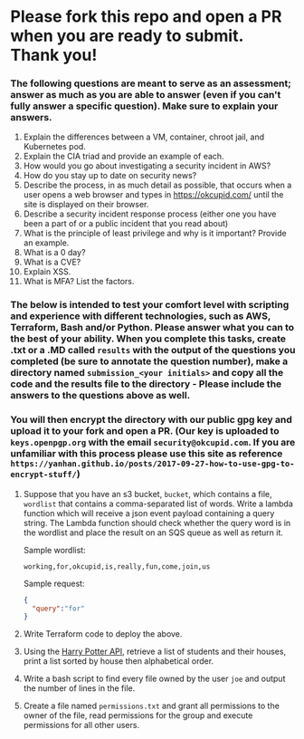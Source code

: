# Please fork this repo and open a PR when you are ready to submit. Thank you!

### The following questions are meant to serve as an assessment; answer as much as you are able to answer (even if you can't fully answer a specific question). Make sure to explain your answers.




1. Explain the differences between a VM, container, chroot jail, and Kubernetes pod.
2. Explain the CIA triad and provide an example of each.
3. How would you go about investigating a security incident in AWS?
4. How do you stay up to date on security news?
5. Describe the process, in as much detail as possible, that occurs when a user opens a web browser and types in <https://okcupid.com/> until the site is displayed on their browser.
6. Describe a security incident response process (either one you have been a part of or a public incident that you read about)
7. What is the principle of least privilege and why is it important? Provide an example.
8. What is a 0 day?
9. What is a CVE?
10. Explain XSS.
11. What is MFA? List the factors.

### The below is intended to test your comfort level with scripting and experience with different technologies, such as AWS, Terraform, Bash and/or Python. Please answer what you can to the best of your ability. When you complete this tasks, create .txt or a .MD called `results` with the output of the questions you completed (be sure to annotate the question number), make a directory named `submission_<your initials>` and copy all the code and the results file to the directory - Please include the answers to the questions above as well. 
### You will then encrypt the directory with our public gpg key and upload it to your fork and open a PR. (Our key is uploaded to `keys.openpgp.org` with the email `security@okcupid.com`. If you are unfamiliar with this process please use this site as reference `https://yanhan.github.io/posts/2017-09-27-how-to-use-gpg-to-encrypt-stuff/`)

1. Suppose that you have an s3 bucket, `bucket`, which contains a file, `wordlist` that contains a comma-separated list of words. Write a lambda function which will  receive a json event payload containing a query string. The Lambda function should check whether the query word is in the wordlist and place the result on an SQS queue as well as return it.

   Sample wordlist:

   ``` 
   working,for,okcupid,is,really,fun,come,join,us
   ```

   Sample request:

   ``` json
   {
     "query":"for"
   }
   ```
2. Write Terraform code to deploy the above.
3. Using the [Harry Potter API](https://hp-api.herokuapp.com/), retrieve a list of students and their houses, print a list sorted by house then alphabetical order.
4. Write a bash script to find every file owned by the user `joe` and output the number of lines in the file.
5. Create a file named `permissions.txt` and grant all permissions to the owner of the file, read permissions for the group and execute permissions for all other users. 
